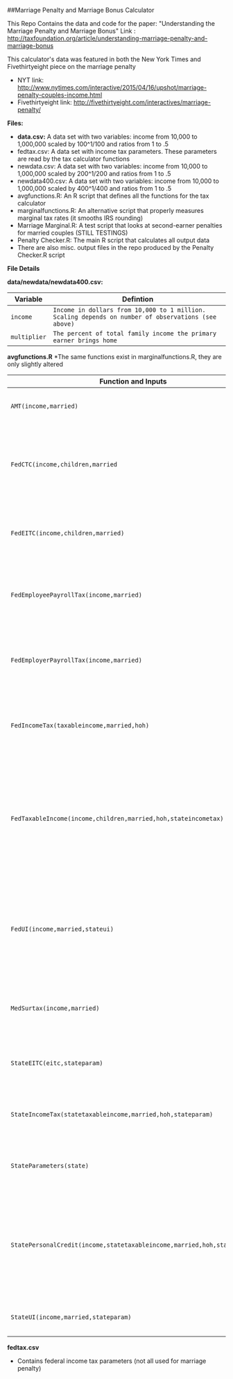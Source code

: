 ##Marriage Penalty and Marriage Bonus Calculator

This Repo Contains the data and code for the paper: "Understanding the Marriage Penalty and Marriage Bonus"
Link : http://taxfoundation.org/article/understanding-marriage-penalty-and-marriage-bonus

This calculator's data was featured in both the New York Times and Fivethirtyeight piece on the marriage penalty
* NYT link: http://www.nytimes.com/interactive/2015/04/16/upshot/marriage-penalty-couples-income.html
* Fivethirtyeight link: http://fivethirtyeight.com/interactives/marriage-penalty/

**Files:**

* **data.csv:** A data set with two variables: income from 10,000 to 1,000,000 scaled by 100^1/100 and ratios from 1 to .5
* fedtax.csv: A data set with income tax parameters. These parameters are read by the tax calculator functions
* newdata.csv: A data set with two variables: income from 10,000 to 1,000,000 scaled by 200^1/200 and ratios from 1 to .5
* newdata400.csv: A data set with two variables: income from 10,000 to 1,000,000 scaled by 400^1/400 and ratios from 1 to .5
* avgfunctions.R: An R script that defines all the functions for the tax calculator
* marginalfunctions.R: An alternative script that properly measures marginal tax rates (it smooths IRS rounding)
* Marriage Marginal.R: A test script that looks at second-earner penalties for married couples (STILL TESTINGS)
* Penalty Checker.R: The main R script that calculates all output data
* There are also misc. output files in the repo produced by the Penalty Checker.R script

**File Details**

**data/newdata/newdata400.csv:**

Variable | Defintion
---|---------
`income` | `Income in dollars from 10,000 to 1 million. Scaling depends on number of observations (see above)`
`multiplier` | `The percent of total family income the primary earner brings home`

**avgfunctions.R**
*The same functions exist in marginalfunctions.R, they are only slightly altered

Function and Inputs | Defintion
---|---------
`AMT(income,married)` | `calculates AMT based on income and marrital status`
`FedCTC(income,children,married` | `calculates Child Tax Credit based on income, number of children and marrital status. Automatically accounts for refundability`
`FedEITC(income,children,married)` | `calculates Earned Income Tax Credit based on income, children, and marrital status`
`FedEmployeePayrollTax(income,married)` | `calculates employee payroll tax. implicitly assumes income is split 50-50 between earners.`
`FedEmployerPayrollTax(income,married)` | `calculates employee payroll tax. implicitly assumes income is split 50-50 between earners.`
`FedIncomeTax(taxableincome,married,hoh)` | `calculates income tax burden given taxable income, and filing status. hoh CANNOT = 1 if married = 1`
`FedTaxableIncome(income,children,married,hoh,stateincometax)` | `calculates federal taxable income given income, children, filing status. It will also switch to the state and local income tax deduction once it is greater than the standard deduction`
`FedUI(income,married,stateui)` | `calculates the federal unemployment insurance payroll tax based on income and marrital status and state ui. Implict 50-50 split for married couples`
`MedSurtax(income,married)` | `calculates the 0.9 percent medicare surtax based on income and marrital status`
`StateEITC(eitc,stateparam)` | `NOT USED: calculates state Earned income tax credit based on fed EITC and state law`
`StateIncomeTax(statetaxableincome,married,hoh,stateparam)` | `NOT USED: calculates state income tax based on state taxable income and filing status`
`StateParameters(state)` | `NOT USED: for a given state ID number, returns state income tax code parameters`
`StatePersonalCredit(income,statetaxableincome,married,hoh,stateparam)` | `NOT USED: Calculates a state "personal credit" given income and state parameters. Usually in replace of a state standard deduction or personal exemption`
`StateUI(income,married,stateparam)` | `NOT USED: State UI given income and state UI parameters`

**fedtax.csv**

* Contains federal income tax parameters (not all used for marriage penalty)


